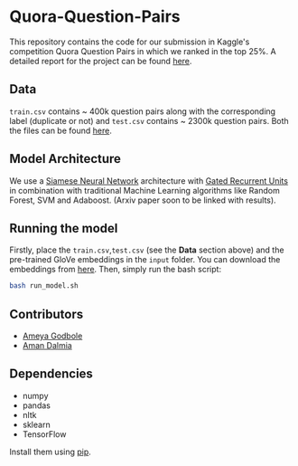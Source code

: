 # Quora-Question-Pairs

This repository contains the code for our submission in Kaggle's competition Quora Question Pairs 
in which we ranked in the top 25%. A detailed report for the project can be found [here](https://drive.google.com/file/d/0B76BuJcKjuxqM0tVOXd1cVVXb1k/view?usp=sharing).

## Data

`train.csv` contains ~ 400k question pairs along with the corresponding label (duplicate or not) and 
`test.csv` contains ~ 2300k question pairs. Both the files can be found [here](https://www.kaggle.com/c/quora-question-pairs/data).

## Model Architecture

We use a [Siamese Neural Network](http://yann.lecun.com/exdb/publis/pdf/chopra-05.pdf) architecture with [Gated Recurrent Units](https://arxiv.org/abs/1409.0473) in combination with 
traditional Machine Learning algorithms like Random Forest, SVM and Adaboost. (Arxiv paper soon to be 
linked with results).

## Running the model

Firstly, place the `train.csv`,`test.csv` (see the **Data** section above) and the pre-trained GloVe embeddings in the `input` folder. You can download the embeddings from [here](https://drive.google.com/open?id=0B76BuJcKjuxqZG5YdG5SekU0VFk). Then, simply run the bash script:

```bash
bash run_model.sh
```

## Contributors
- [Ameya Godbole](https://github.com/sabersword)
- [Aman Dalmia](https://github.com/dalmia)

## Dependencies
- numpy
- pandas
- nltk
- sklearn
- TensorFlow

Install them using [pip](https://pypi.python.org/pypi/pip). 

